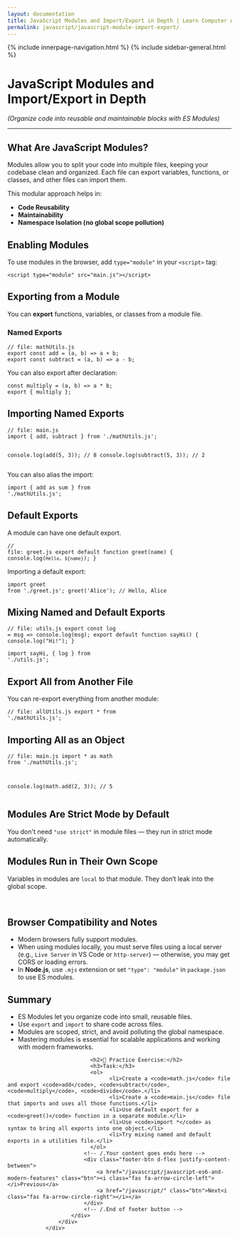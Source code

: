 ```yaml
---
layout: documentation
title: JavaScript Modules and Import/Export in Depth | Learn Computer Academy
permalink: javascript/javascript-module-import-export/
---
```

<div class="loader">
{% include innerpage-navigation.html %}
{% include sidebar-general.html %}
            <div class="page-content">
                <div class="content-wrapper">
                    <div class="row">
                        <div class="col-md-9 content">
                            <!-- Your content goes started here -->
                            <div class="doc-content">
                                <h1>JavaScript Modules and Import/Export in Depth</h1>
                                <p><em>(Organize code into reusable and maintainable blocks with ES Modules)</em></p>
                                <hr>
                                <h2>What Are JavaScript Modules?</h2>
                                <p>Modules allow you to split your code into multiple files, keeping your codebase clean and organized. Each file can export variables, functions, or classes, and other files can import them.</p>
                                <p>This modular approach helps in:</p>
                                <ul>
                                  <li><strong>Code Reusability</strong></li>
                                  <li><strong>Maintainability</strong></li>
                                  <li><strong>Namespace Isolation (no global scope pollution)</strong></li>
                                </ul>
                                <h2>Enabling Modules</h2>
                                <p>To use modules in the browser, add <code>type="module"</code> in your <code>&lt;script&gt;</code> tag:</p>
                                <pre class="snippet"><code class="html">&lt;script type="module" src="main.js"&gt;&lt;/script&gt;</code></pre>
                                <h2>Exporting from a Module</h2>
                                <p>You can <strong>export</strong> functions, variables, or classes from a module file.</p>
                                <h3>Named Exports</h3>
                                <pre class="snippet"><code class="js">// file: mathUtils.js
export const add = (a, b) => a + b;
export const subtract = (a, b) => a - b;
</code></pre>
                                <p>You can also export after declaration:</p>
                                <pre class="snippet"><code class="js">const multiply = (a, b) => a * b;
export { multiply };</code></pre>
                                <h2>Importing Named Exports</h2>
                                <pre class="snippet"><code class="js">// file: main.js
import { add, subtract } from './mathUtils.js';

console.log(add(5, 3));      // 8
console.log(subtract(5, 3)); // 2
</code></pre>
                                <p>You can also alias the import:</p>
                                <pre class="snippet"><code class="js">import { add as sum } from './mathUtils.js';</code></pre>
                                <h2>Default Exports</h2>
                                <p>A module can have one default export.</p>
                                <pre class="snippet"><code class="js">// file: greet.js
export default function greet(name) {
  console.log(`Hello, ${name}`);
}</code></pre>
                                <p>Importing a default export:</p>
                                <pre class="snippet"><code class="js">import greet from './greet.js';
greet('Alice'); // Hello, Alice</code></pre>
                                <h2>Mixing Named and Default Exports</h2>
                                <pre class="snippet"><code class="js">// file: utils.js
export const log = msg => console.log(msg);
export default function sayHi() {
  console.log("Hi!");
}</code></pre>
                                <pre class="snippet"><code class="js">import sayHi, { log } from './utils.js';</code></pre>
                                <h2>Export All from Another File</h2>
                                <p>You can re-export everything from another module:</p>
                                <pre class="snippet"><code class="js">// file: allUtils.js
export * from './mathUtils.js';</code></pre>
                                <h2>Importing All as an Object</h2>
                                <pre class="snippet"><code class="js">// file: main.js
import * as math from './mathUtils.js';

console.log(math.add(2, 3)); // 5
</code></pre>
                                <h2>Modules Are Strict Mode by Default</h2>
                                <p>You don't need <code>"use strict"</code> in module files — they run in strict mode automatically.</p>
                                <h2>Modules Run in Their Own Scope</h2>
                                <p>Variables in modules are <code>local</code> to that module. They don’t leak into the global scope.</p>   
                              <h2>Browser Compatibility and Notes</h2>
                              <ul>
                                <li>Modern browsers fully support modules.</li>
                                <li>When using modules locally, you must serve files using a local server (e.g., <code>Live Server</code> in VS Code or <code>http-server</code>) — otherwise, you may get CORS or loading errors.</li>
                                <li>In <strong>Node.js</strong>, use <code>.mjs</code> extension or set <code>"type": "module"</code> in <code>package.json</code> to use ES modules.</li>
                              </ul>
                              <h2>Summary</h2>
                              <ul>
                                <li>ES Modules let you organize code into small, reusable files.</li>
                                <li>Use <code>export</code> and <code>import</code> to share code across files.</li>
                                <li>Modules are scoped, strict, and avoid polluting the global namespace.</li>
                                <li>Mastering modules is essential for scalable applications and working with modern frameworks.</li>
                              </ul>




       
                              <h2>🧪 Practice Exercise:</h2>
                              <h3>Task:</h3>
                              <ol>
                                    <li>Create a <code>math.js</code> file and export <code>add</code>, <code>subtract</code>, <code>multiply</code>, <code>divide</code>.</li>
                                    <li>Create a <code>main.js</code> file that imports and uses all those functions.</li>
                                    <li>Use default export for a <code>greet()</code> function in a separate module.</li>
                                    <li>Use <code>import *</code> as syntax to bring all exports into one object.</li>
                                    <li>Try mixing named and default exports in a utilities file.</li>
                              </ol>
                            <!-- /.Your content goes ends here -->
                            <div class="footer-btn d-flex justify-content-between">
                                <a href="/javascript/javascript-es6-and-modern-features" class="btn"><i class="fas fa-arrow-circle-left"></i>Previous</a>
                                <a href="/javascript/" class="btn">Next<i class="fas fa-arrow-circle-right"></i></a>
                            </div>
                            <!-- /.End of footer button -->
                        </div>
                    </div>
                </div>

